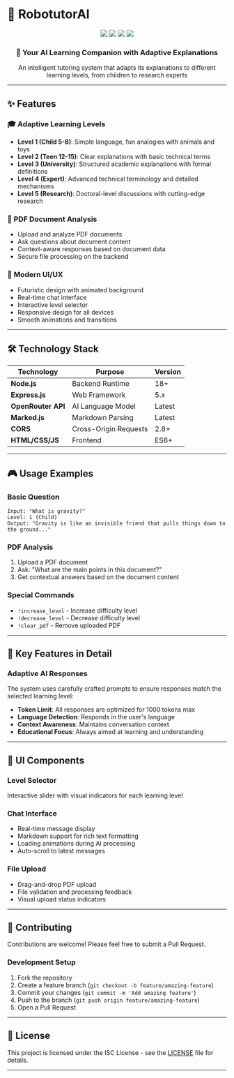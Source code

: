 # 🤖 RobotutorAI

<div align="center">
  <img src="https://img.shields.io/badge/AI-Powered-blue?style=for-the-badge&logo=openai&logoColor=white" />
  <img src="https://img.shields.io/badge/Node.js-18+-green?style=for-the-badge&logo=node.js&logoColor=white" />
  <img src="https://img.shields.io/badge/Express-4.x-black?style=for-the-badge&logo=express&logoColor=white" />
  <img src="https://img.shields.io/badge/OpenRouter-API-purple?style=for-the-badge" />
</div>

<div align="center">
  <h3>🎯 Your AI Learning Companion with Adaptive Explanations</h3>
  <p>An intelligent tutoring system that adapts its explanations to different learning levels, from children to research experts</p>
</div>

---

## ✨ Features

### 🎓 **Adaptive Learning Levels**
- **Level 1 (Child 5-8)**: Simple language, fun analogies with animals and toys
- **Level 2 (Teen 12-15)**: Clear explanations with basic technical terms
- **Level 3 (University)**: Structured academic explanations with formal definitions
- **Level 4 (Expert)**: Advanced technical terminology and detailed mechanisms
- **Level 5 (Research)**: Doctoral-level discussions with cutting-edge research

### 📄 **PDF Document Analysis**
- Upload and analyze PDF documents
- Ask questions about document content
- Context-aware responses based on document data
- Secure file processing on the backend

### 🎨 **Modern UI/UX**
- Futuristic design with animated background
- Real-time chat interface
- Interactive level selector
- Responsive design for all devices
- Smooth animations and transitions


---

## 🛠️ Technology Stack

| Technology | Purpose | Version |
|------------|---------|---------|
| **Node.js** | Backend Runtime | 18+ |
| **Express.js** | Web Framework | 5.x |
| **OpenRouter API** | AI Language Model | Latest |
| **Marked.js** | Markdown Parsing | Latest |
| **CORS** | Cross-Origin Requests | 2.8+ |
| **HTML/CSS/JS** | Frontend | ES6+ |

---


## 🎮 Usage Examples

### Basic Question
```
Input: "What is gravity?"
Level: 1 (Child)
Output: "Gravity is like an invisible friend that pulls things down to the ground..."
```

### PDF Analysis
1. Upload a PDF document
2. Ask: "What are the main points in this document?"
3. Get contextual answers based on the document content

### Special Commands
- `!increase_level` - Increase difficulty level
- `!decrease_level` - Decrease difficulty level  
- `!clear_pdf` - Remove uploaded PDF

---

## 🌟 Key Features in Detail

### Adaptive AI Responses
The system uses carefully crafted prompts to ensure responses match the selected learning level:

- **Token Limit**: All responses are optimized for 1000 tokens max
- **Language Detection**: Responds in the user's language
- **Context Awareness**: Maintains conversation context
- **Educational Focus**: Always aimed at learning and understanding

---

## 🎨 UI Components

### Level Selector
Interactive slider with visual indicators for each learning level

### Chat Interface
- Real-time message display
- Markdown support for rich text formatting
- Loading animations during AI processing
- Auto-scroll to latest messages

### File Upload
- Drag-and-drop PDF upload
- File validation and processing feedback
- Visual upload status indicators

---

## 🤝 Contributing

Contributions are welcome! Please feel free to submit a Pull Request.

### Development Setup
1. Fork the repository
2. Create a feature branch (`git checkout -b feature/amazing-feature`)
3. Commit your changes (`git commit -m 'Add amazing feature'`)
4. Push to the branch (`git push origin feature/amazing-feature`)
5. Open a Pull Request

---

## 📜 License

This project is licensed under the ISC License - see the [LICENSE](LICENSE) file for details.

---
